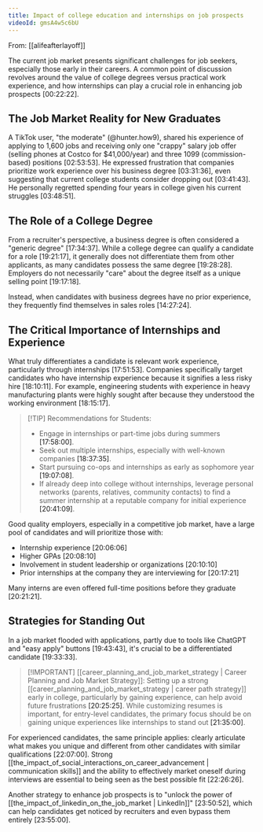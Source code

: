 ```yaml
---
title: Impact of college education and internships on job prospects
videoId: gmsA4w5c6bU
---
```


From: [[alifeafterlayoff]] <br/> 

The current job market presents significant challenges for job seekers, especially those early in their careers. A common point of discussion revolves around the value of college degrees versus practical work experience, and how internships can play a crucial role in enhancing job prospects <a class="yt-timestamp" data-t="00:22:22">[00:22:22]</a>.

## The Job Market Reality for New Graduates
A TikTok user, "the moderate" (@hunter.how9), shared his experience of applying to 1,600 jobs and receiving only one "crappy" salary job offer (selling phones at Costco for $41,000/year) and three 1099 (commission-based) positions <a class="yt-timestamp" data-t="02:53:53">[02:53:53]</a>. He expressed frustration that companies prioritize work experience over his business degree <a class="yt-timestamp" data-t="03:31:36">[03:31:36]</a>, even suggesting that current college students consider dropping out <a class="yt-timestamp" data-t="03:41:43">[03:41:43]</a>. He personally regretted spending four years in college given his current struggles <a class="yt-timestamp" data-t="03:48:51">[03:48:51]</a>.

## The Role of a College Degree
From a recruiter's perspective, a business degree is often considered a "generic degree" <a class="yt-timestamp" data-t="17:34:37">[17:34:37]</a>. While a college degree can qualify a candidate for a role <a class="yt-timestamp" data-t="19:21:17">[19:21:17]</a>, it generally does not differentiate them from other applicants, as many candidates possess the same degree <a class="yt-timestamp" data-t="19:28:28">[19:28:28]</a>. Employers do not necessarily "care" about the degree itself as a unique selling point <a class="yt-timestamp" data-t="19:17:18">[19:17:18]</a>.

Instead, when candidates with business degrees have no prior experience, they frequently find themselves in sales roles <a class="yt-timestamp" data-t="14:27:24">[14:27:24]</a>.

## The Critical Importance of Internships and Experience
What truly differentiates a candidate is relevant work experience, particularly through internships <a class="yt-timestamp" data-t="17:51:53">[17:51:53]</a>. Companies specifically target candidates who have internship experience because it signifies a less risky hire <a class="yt-timestamp" data-t="18:10:11">[18:10:11]</a>. For example, engineering students with experience in heavy manufacturing plants were highly sought after because they understood the working environment <a class="yt-timestamp" data-t="18:15:17">[18:15:17]</a>.

> [!TIP] Recommendations for Students:
> *   Engage in internships or part-time jobs during summers <a class="yt-timestamp" data-t="17:58:00">[17:58:00]</a>.
> *   Seek out multiple internships, especially with well-known companies <a class="yt-timestamp" data-t="18:37:35">[18:37:35]</a>.
> *   Start pursuing co-ops and internships as early as sophomore year <a class="yt-timestamp" data-t="19:07:08">[19:07:08]</a>.
> *   If already deep into college without internships, leverage personal networks (parents, relatives, community contacts) to find a summer internship at a reputable company for initial experience <a class="yt-timestamp" data-t="20:41:09">[20:41:09]</a>.

Good quality employers, especially in a competitive job market, have a large pool of candidates and will prioritize those with:
*   Internship experience <a class="yt-timestamp" data-t="20:06:06">[20:06:06]</a>
*   Higher GPAs <a class="yt-timestamp" data-t="20:08:10">[20:08:10]</a>
*   Involvement in student leadership or organizations <a class="yt-timestamp" data-t="20:10:10">[20:10:10]</a>
*   Prior internships at the company they are interviewing for <a class="yt-timestamp" data-t="20:17:21">[20:17:21]</a>

Many interns are even offered full-time positions before they graduate <a class="yt-timestamp" data-t="20:21:21">[20:21:21]</a>.

## Strategies for Standing Out
In a job market flooded with applications, partly due to tools like ChatGPT and "easy apply" buttons <a class="yt-timestamp" data-t="19:43:43">[19:43:43]</a>, it's crucial to be a differentiated candidate <a class="yt-timestamp" data-t="19:33:33">[19:33:33]</a>.

> [!IMPORTANT] [[career_planning_and_job_market_strategy | Career Planning and Job Market Strategy]]:
> Setting up a strong [[career_planning_and_job_market_strategy | career path strategy]] early in college, particularly by gaining experience, can help avoid future frustrations <a class="yt-timestamp" data-t="20:25:25">[20:25:25]</a>. While customizing resumes is important, for entry-level candidates, the primary focus should be on gaining unique experiences like internships to stand out <a class="yt-timestamp" data-t="21:35:00">[21:35:00]</a>.

For experienced candidates, the same principle applies: clearly articulate what makes you unique and different from other candidates with similar qualifications <a class="yt-timestamp" data-t="22:07:00">[22:07:00]</a>. Strong [[the_impact_of_social_interactions_on_career_advancement | communication skills]] and the ability to effectively market oneself during interviews are essential to being seen as the best possible fit <a class="yt-timestamp" data-t="22:26:26">[22:26:26]</a>.

Another strategy to enhance job prospects is to "unlock the power of [[the_impact_of_linkedin_on_the_job_market | LinkedIn]]" <a class="yt-timestamp" data-t="23:50:52">[23:50:52]</a>, which can help candidates get noticed by recruiters and even bypass them entirely <a class="yt-timestamp" data-t="23:55:00">[23:55:00]</a>.